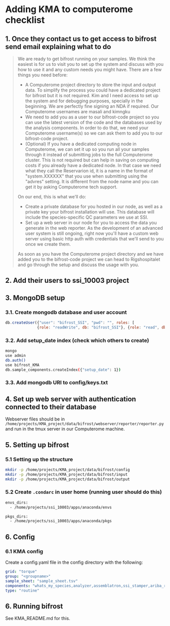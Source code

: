# Adding KMA to computerome checklist

## 1. Once they contact us to get access to bifrost send email explaining what to do

> We are ready to get bifrost running on your samples. We think the easiest is for us to visit you to set up the system and discuss with you how to use it and any custom needs you might have.
> There are a few things you need before:
>
> - A Computerome project directory to store the input and output data. To simplify the process you could have a dedicated project for bifrost but it is not required. Kim and I need access to set up the system and for debugging purposes, specially in the beginning. We are perfectly fine signing an NDA if required. Our Computerome usernames are masali and kimngku
> - We need to add you as a user to our bifrost-code project so you can use the latest version of the code and the databases used by the analysis components. In order to do that, we need your Computerome username(s) so we can ask them to add you to our bifrost-code project.
> - (Optional) If you have a dedicated computing node in Computerome, we can set it up so you run all your samples through it instead of submitting jobs to the full Computerome cluster. This is not required but can help in saving on computing costs if you already have a dedicated node. In that case we need what they call the Reservarion id, it is a name in the format of "system.XXXXXX" that you use when submitting using the "advres" setting. It is different from the node name and you can get it by asking Computerome tech support.
>
> On our end, this is what we'll do:
>
> - Create a private database for you hosted in our node, as well as a private key your bifrost installation will use. This database will include the species-specific QC parameters we use at SSI.
> - Set up a web server in our node for you to access the data you generate in the web reporter. As the development of an advanced user system is still ongoing, right now you'll have a custom web server using basic http auth with credentials that we'll send to you once we create them.
>
> As soon as you have the Computerome project directory and we have added you to the bifrost-code project we can head to Rigshospitalet and go through the setup and discuss the usage with you.

## 2. Add their users to ssi_10003 project

## 3. MongoDB setup

### 3.1. Create mongodb database and user account

```javascript
db.createUser({"user": "bifrost_SSI", "pwd": "", roles: [
              {role: "readWrite", db: "bifrost_SSI"}, {role: "read", db: "bifrost_species"}], mechanisms: ["SCRAM-SHA-256"]})
```

### 3.2. Add setup_date index (check which others to create)

```bash
mongo
use admin
db.auth()
use bifrost_KMA
db.sample_components.createIndex({"setup_date": 1})
```

### 3.3. Add mongodb URI to config/keys.txt

## 4. Set up web server with authentication connected to their database

Webserver files should be in `/home/projects/KMA_project/data/bifrost/webserver/reporter/reporter.py` and run in the tmux server in our Computerome machine.

## 5. Setting up bifrost

### 5.1 Setting up the structure

```bash
mkdir -p /home/projects/KMA_project/data/bifrost/config
mkdir -p /home/projects/KMA_project/data/bifrost/input
mkdir -p /home/projects/KMA_project/data/bifrost/output
```

### 5.2 Create `.condarc` in user home (running user should do this)

```bash
envs_dirs:
  - /home/projects/ssi_10003/apps/anaconda/envs

pkgs_dirs:
  - /home/projects/ssi_10003/apps/anaconda/pkgs
```

## 6. Config

### 6.1 KMA config

Create a config.yaml file in the config directory with the following:

```yaml
grid: "torque"
group: "<groupname>"
sample_sheet: "sample_sheet.tsv"
components: "whats_my_species,analyzer,assemblatron,ssi_stamper,ariba_resfinder,ariba_mlst,ariba_plasmidfinder,ariba_virulencefinder,qcquickie,min_read_check" # available options are in components directory
type: "routine"
```

## 6. Running bifrost

See KMA_README.md for this.
